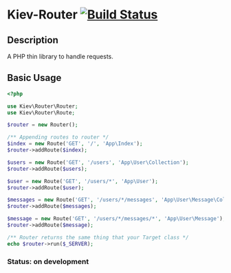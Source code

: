 Kiev-Router [![Build Status](https://travis-ci.org/pedrofornaza/Kiev-Router.png)](https://travis-ci.org/pedrofornaza/Kiev-Router)
==============

Description
-----------

A PHP thin library to handle requests.

Basic Usage
-----------

```php
<?php

use Kiev\Router\Router;
use Kiev\Router\Route;

$router = new Router();

/** Appending routes to router */
$index = new Route('GET', '/', 'App\Index');
$router->addRoute($index);

$users = new Route('GET', '/users', 'App\User\Collection');
$router->addRoute($users);

$user = new Route('GET', '/users/*', 'App\User');
$router->addRoute($user);

$messages = new Route('GET', '/users/*/messages', 'App\User\Message\Collection');
$router->addRoute($messages);

$message = new Route('GET', '/users/*/messages/*', 'App\User\Message');
$router->addRoute($message);

/** Router returns the same thing that your Target class */
echo $router->run($_SERVER);
```

### Status: on development